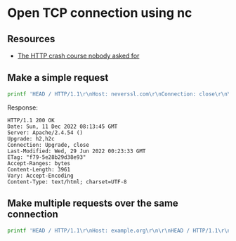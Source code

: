 # Open TCP connection using nc

Resources
---

- [The HTTP crash course nobody asked for][1]

<!-- Links -->
[1]: https://fasterthanli.me/articles/the-http-crash-course-nobody-asked-for

<!-- Links end -->


Make a simple request
---

```bash
printf 'HEAD / HTTP/1.1\r\nHost: neverssl.com\r\nConnection: close\r\n\r\n' | nc neverssl.com 80
```

Response:

```
HTTP/1.1 200 OK
Date: Sun, 11 Dec 2022 08:13:45 GMT
Server: Apache/2.4.54 ()
Upgrade: h2,h2c
Connection: Upgrade, close
Last-Modified: Wed, 29 Jun 2022 00:23:33 GMT
ETag: "f79-5e28b29d38e93"
Accept-Ranges: bytes
Content-Length: 3961
Vary: Accept-Encoding
Content-Type: text/html; charset=UTF-8
```

Make multiple requests over the same connection
---

```bash
printf 'HEAD / HTTP/1.1\r\nHost: example.org\r\n\r\nHEAD / HTTP/1.1\r\nHost: example.org\r\nConnection: close\r\n\r\n' | nc example.org 80
```
